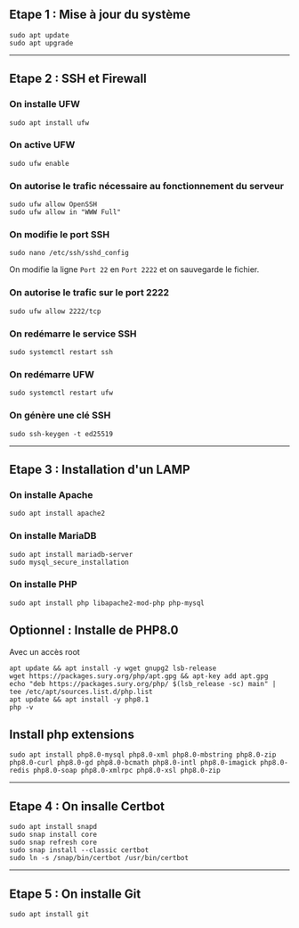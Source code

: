 ## Etape 1 : Mise à jour du système
```
sudo apt update
sudo apt upgrade
```

<hr>

## Etape 2 : SSH et Firewall

### On installe UFW
```
sudo apt install ufw
```
### On active UFW
```
sudo ufw enable
```
### On autorise le trafic nécessaire au fonctionnement du serveur
```
sudo ufw allow OpenSSH
sudo ufw allow in "WWW Full"
```

### On modifie le port SSH
```
sudo nano /etc/ssh/sshd_config
```
On modifie la ligne `Port 22` en `Port 2222` et on sauvegarde le fichier.

### On autorise le trafic sur le port 2222
```
sudo ufw allow 2222/tcp
```

### On redémarre le service SSH
```
sudo systemctl restart ssh
```

### On redémarre UFW
```
sudo systemctl restart ufw
```

### On génère une clé SSH
```
sudo ssh-keygen -t ed25519
```

<hr>

## Etape 3 : Installation d'un LAMP

### On installe Apache
```
sudo apt install apache2
```

### On installe MariaDB
```
sudo apt install mariadb-server
sudo mysql_secure_installation
```

### On installe PHP
```
sudo apt install php libapache2-mod-php php-mysql
```

## Optionnel : Installe de PHP8.0
Avec un accès root
```
apt update && apt install -y wget gnupg2 lsb-release
wget https://packages.sury.org/php/apt.gpg && apt-key add apt.gpg
echo "deb https://packages.sury.org/php/ $(lsb_release -sc) main" | tee /etc/apt/sources.list.d/php.list
apt update && apt install -y php8.1
php -v
```

## Install php extensions
```
sudo apt install php8.0-mysql php8.0-xml php8.0-mbstring php8.0-zip php8.0-curl php8.0-gd php8.0-bcmath php8.0-intl php8.0-imagick php8.0-redis php8.0-soap php8.0-xmlrpc php8.0-xsl php8.0-zip
```

<hr>

## Etape 4 : On insalle Certbot
```
sudo apt install snapd
sudo snap install core
sudo snap refresh core
sudo snap install --classic certbot
sudo ln -s /snap/bin/certbot /usr/bin/certbot
```

<hr>

## Etape 5 : On installe Git
```
sudo apt install git
```